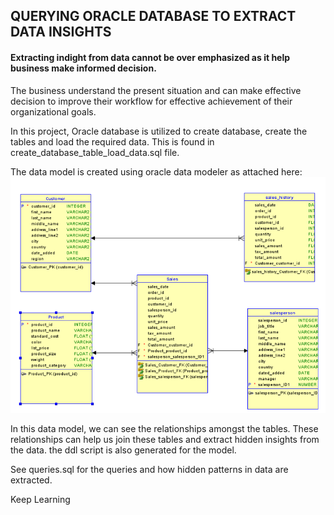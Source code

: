 ## QUERYING ORACLE DATABASE TO EXTRACT DATA INSIGHTS

#### Extracting indight from data cannot be over emphasized as it help business make informed decision.
The business understand the present situation and can make effective decision to improve their workflow for effective achievement of their organizational goals.

In this project, Oracle database is utilized to create database, create the tables and load the required data. This is found in create_database_table_load_data.sql file.

The data model is created using oracle data modeler as attached here:
![alt text](<data model.png>)

In this data model, we can see the relationships amongst the tables. These relationships can help us join these tables and extract hidden insights from the data. the ddl script is also generated for the model.

See queries.sql for the queries and how hidden patterns in data are extracted.

Keep Learning
